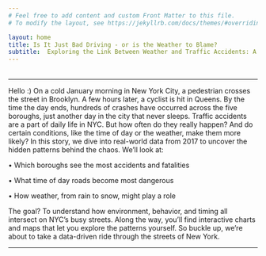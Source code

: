 ```yaml
---
# Feel free to add content and custom Front Matter to this file.
# To modify the layout, see https://jekyllrb.com/docs/themes/#overriding-theme-defaults

layout: home
title: Is It Just Bad Driving - or is the Weather to Blame?
subtitle:  Exploring the Link Between Weather and Traffic Accidents: A Data-Driven Study in NYC
---
```

<style>
  h1, h2, h3 {
    color: #2c3e50;
  }
  .intro {
    font-size: 1.2em;
    line-height: 1.8;
    max-width: 800px;
    margin: 2rem auto;
  }
  .highlight {
    background: #f5f5f5;
    padding: 1rem;
    border-left: 5px solid #007acc;
  }
  img {
    max-width: 100%;
    height: auto;
    margin: 1rem 0;
    box-shadow: 0 2px 8px rgba(0, 0, 0, 0.1);
  }
</style>
<div class="intro">
  </div>

---
Hello :)
On a cold January morning in New York City, a pedestrian crosses the street in Brooklyn. A few hours later, a cyclist is hit in Queens. By the time the day ends, hundreds of crashes have occurred across the five boroughs, just another day in the city that never sleeps.
Traffic accidents are a part of daily life in NYC. But how often do they really happen? And do certain conditions, like the time of day or the weather, make them more likely?
In this story, we dive into real-world data from 2017 to uncover the hidden patterns behind the chaos. We’ll look at:


•	Which boroughs see the most accidents and fatalities

•	What time of day roads become most dangerous

•	How weather, from rain to snow, might play a role

The goal? To understand how environment, behavior, and timing all intersect on NYC’s busy streets. Along the way, you’ll find interactive charts and maps that let you explore the patterns yourself.
So buckle up, we’re about to take a data-driven ride through the streets of New York.

---



